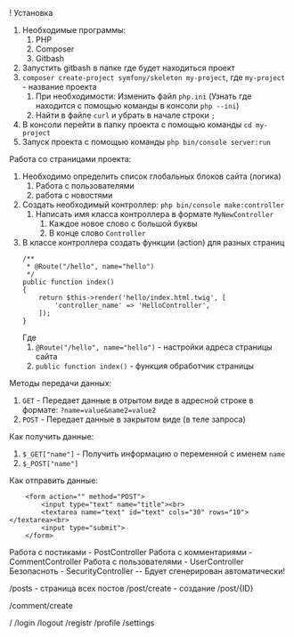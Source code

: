 ! Установка

1) Необходимые программы:
    1) PHP
    2) Composer
    3) Gitbash
2) Запустить gitbash  в папке где будет находиться проект
3) `composer create-project symfony/skeleton my-project`, где `my-project` - название проекта
    1) При необходимости: Изменить файл `php.ini` (Узнать где находится с помощью команды в консоли `php --ini`)
    2) Найти в файле `curl` и убрать в начале строки `;`
4) В консоли перейти в папку проекта с помощью команды `cd my-project`
5) Запуск проекта с помощью команды `php bin/console server:run`

Работа со страницами проекта:
1) Необходимо определить список глобальных блоков сайта (логика)
    1) Работа с пользователями
    2) работа с новостями
2) Создать необходимый контроллер: `php bin/console make:controller`
    1) Написать имя класса контроллера в формате `MyNewController`
        1) Каждое новое слово с большой буквы
        2) В конце слово `Controller`
3) В классе контроллера создать функции (action) для разных страниц
    ```
    /**
     * @Route("/hello", name="hello")
     */
    public function index()
    {
        return $this->render('hello/index.html.twig', [
            'controller_name' => 'HelloController',
        ]);
    }
    ```
    Где 
    1) `@Route("/hello", name="hello")` - настройки адреса страницы сайта
    2) `public function index()` - функция обработчик страницы
    

Методы передачи данных:
1) `GET` - Передает данные в отрытом виде в адресной строке в формате: `?name=value&name2=value2`
2) `POST` - Передает данные в закрытом виде (в теле запроса)

Как получить данные:
1) `$_GET["name"]` - Получить информацию о переменной с именем `name`
2) `$_POST["name"]`

Как отправить данные:
``` 
    <form action="" method="POST">
        <input type="text" name="title"><br>
        <textarea name="text" id="text" cols="30" rows="10"></textarea><br>
        <input type="submit">
    </form>
```

Работа с постиками - PostController
Работа с комментариями - CommentController
Работа с пользователями - UserController
Безопасноть - SecurityController -- Бдует сгенерирован автоматически!

/posts - страница всех постов
/post/create - создание
/post/{ID}

/comment/create

/
/login
/logout
/registr
/profile
/settings